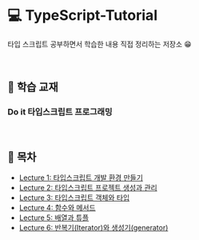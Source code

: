 # 💻 TypeScript-Tutorial
타입 스크립트 공부하면서 학습한 내용 직접 정리하는 저장소 😁

<br />

## 📕 학습 교재
### Do it 타입스크립트 프로그래밍

<br />

## 🔖 목차
* [Lecture 1: 타입스크립트 개발 환경 만들기](https://github.com/ssi02014/TypeScript-Tutorial/tree/master/lecture1)
* [Lecture 2: 타입스크립트 프로젝트 생성과 관리](https://github.com/ssi02014/TypeScript-Tutorial/tree/master/lecture2)
* [Lecture 3: 타입스크립트 객체와 타입](https://github.com/ssi02014/TypeScript-Tutorial/tree/master/lecture3)
* [Lecture 4: 함수와 메서드](https://github.com/ssi02014/TypeScript-Tutorial/tree/master/lecture4)
* [Lecture 5: 배열과 튜플](https://github.com/ssi02014/TypeScript-Tutorial/tree/master/lecture5)
* [Lecture 6: 반복기(Iterator)와 생성기(generator)](https://github.com/ssi02014/TypeScript-Tutorial/tree/master/lecture5)
